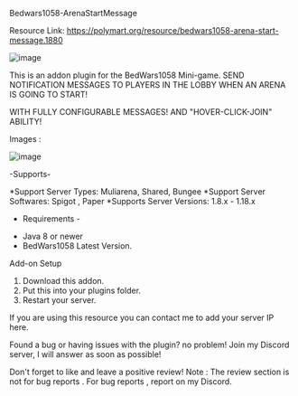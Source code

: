 Bedwars1058-ArenaStartMessage



Resource Link: https://polymart.org/resource/bedwars1058-arena-start-message.1880

![image](https://user-images.githubusercontent.com/87724453/154932428-adcecc17-3221-4ace-887a-978e292f4cf2.png)




This is an addon plugin for the BedWars1058 Mini-game.
SEND NOTIFICATION MESSAGES TO PLAYERS IN THE LOBBY WHEN AN ARENA IS GOING TO START!

WITH FULLY CONFIGURABLE MESSAGES!
AND "HOVER-CLICK-JOIN" ABILITY!


Images : 

![image](https://user-images.githubusercontent.com/87724453/154932606-c87bd022-d472-47c6-b343-6b7901c04987.png)



-Supports-


*Support Server Types: Muliarena, Shared, Bungee
*Support Server Softwares: Spigot , Paper
*Supports Server Versions: 1.8.x - 1.18.x






- Requirements -




* Java 8 or newer
* BedWars1058 Latest Version.




Add-on Setup




1. Download this addon.
2. Put this into your plugins folder.
3. Restart your server.





If you are using this resource you can contact me to add your server IP here.








Found a bug or having issues with the plugin? no problem!
Join my Discord server, I will answer as soon as possible!






Don't forget to like and leave a positive review!
Note : The review section is not for bug reports . For bug reports , report on my Discord.

